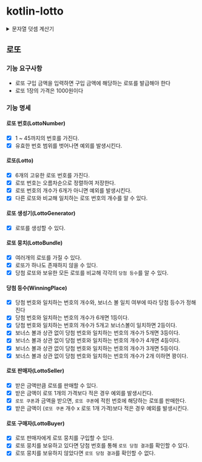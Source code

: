 # kotlin-lotto

<details>
<summary>문자열 덧셈 계산기</summary>
## 문자열 덧셈 계산기

### 기능 요구 사항
- 쉼표(,) 또는 콜론(:)을 구분자로 가지는 문자열을 전달하는 경우 구분자를 기준으로 분리한 각 숫자의 합을 반환
  - “” => 0, 
  - "1,2" => 3
  - "1,2,3" => 6
  - “1,2:3” => 6
- 앞의 기본 구분자(쉼표, 콜론) 외에 커스텀 구분자를 지정할 수 있다. 커스텀 구분자는 문자열 앞부분의 “//”와 “\n” 사이에 위치하는 문자를 커스텀 구분자로 사용한다. 
  - “//;\n1;2;3”과 같이 값을 입력할 경우 커스텀 구분자는 세미콜론(;)이며, 결과 값은 6이 반환되어야 한다.
- 문자열 계산기에 숫자 이외의 값 또는 음수를 전달하는 경우 RuntimeException 예외를 throw 한다.
### 요구 사항 정의
#### 피연산자(Operand)
- [x] 숫자인 값을 가질 수 있다.
- [x] 다른 피연산자와 더할 수 있다.
- [x] 음수를 입력 받으면 예외를 발생시킨다.

#### 구분자(Separator)
- [x] 구분자로 사용할 문자를 가질 수 있다.
- [x] 구분자의 길이가 1이 아니라면 예외를 발생시킨다.
- [x] 구분자가 숫자인 경우 예외를 발생시킨다.

#### 구분자 목록(Separators)
- [x] 쉼표`,`와 콜론`:`을 기본 구분자로 가진다.
- [x] 유효한 구분자를 추가할 수 있다.
- [x] 구분자는 중복될 수 없다.
- [x] 모든 구분자에 해당하는 정규식을 표현할 수 있다.

#### 문자열 토크나이저(StringTokenizer)
- [x] 입력받은 문자열을 구분자를 사용해 토큰화할 수 있다.
- [x] 문자열에 포함된 커스텀 구분자를 추출할 수 있다.

#### 문자열 덧셈 계산기
- [x] 입력된 문자열이 null 혹은 비어있으면 0을 반환한다.
- [x] 문자열을 입력받아 숫자의 합을 반환할 수 있다.
</details>

## 로또

### 기능 요구사항
- 로또 구입 금액을 입력하면 구입 금액에 해당하는 로또를 발급해야 한다
- 로또 1장의 가격은 1000원이다

### 기능 명세

#### 로또 번호(LottoNumber)
- [x] 1 ~ 45까지의 번호를 가진다.
- [x] 유효한 번호 범위를 벗어나면 예외를 발생시킨다.

#### 로또(Lotto)
- [x] 6개의 고유한 로또 번호를 가진다.
- [x] 로또 번호는 오름차순으로 정렬하여 저장한다.
- [x] 로또 번호의 개수가 6개가 아니면 예외를 발생시킨다.
- [x] 다른 로또와 비교해 일치하는 로또 번호의 개수를 알 수 있다.

#### 로또 생성기(LottoGenerator)
- [x] 로또를 생성할 수 있다.

#### 로또 뭉치(LottoBundle)
- [x] 여러개의 로또를 가질 수 있다.
- [x] 로또가 하나도 존재하지 않을 수 있다.
- [x] 당첨 로또와 보유한 모든 로또를 비교해 각각의 `당첨 등수`를 알 수 있다.

#### 당첨 등수(WinningPlace)
- [x] 당첨 번호와 일치하는 번호의 개수와, 보너스 볼 일치 여부에 따라 당첨 등수가 정해진다
- [x] 당첨 번호와 일치하는 번호의 개수가 6개면 1등이다.
- [x] 당첨 번호와 일치하는 번호의 개수가 5개고 보너스볼이 일치하면 2등이다.
- [x] 보너스 볼과 상관 없이 당첨 번호와 일치하는 번호의 개수가 5개면 3등이다.
- [x] 보너스 볼과 상관 없이 당첨 번호와 일치하는 번호의 개수가 4개면 4등이다.
- [x] 보너스 볼과 상관 없이 당첨 번호와 일치하는 번호의 개수가 3개면 5등이다.
- [x] 보너스 볼과 상관 없이 당첨 번호와 일치하는 번호의 개수가 2개 이하면 꽝이다.

#### 로또 판매자(LottoSeller)
- [x] 받은 금액만큼 로또를 판매할 수 있다.
- [x] 받은 금액이 로또 1개의 가격보다 적은 경우 예외를 발생시킨다.
- [x] `로또 쿠폰`과 금액을 받으면, `로또 쿠폰`에 적힌 번호에 해당하는 로또를 판매한다.
- [x] 받은 금액이 (`로또 쿠폰` 개수 x 로또 1개 가격)보다 적은 경우 예외를 발생시킨다.

#### 로또 구매자(LottoBuyer)
- [x] 로또 판매자에게 로또 뭉치를 구입할 수 있다.
- [x] 로또 뭉치를 보유하고 있다면 당첨 번호를 통해 `로또 당첨 결과`를 확인할 수 있다.
- [x] 로또 뭉치를 보유하지 않았다면 `로또 당첨 결과`를 확인할 수 없다.
